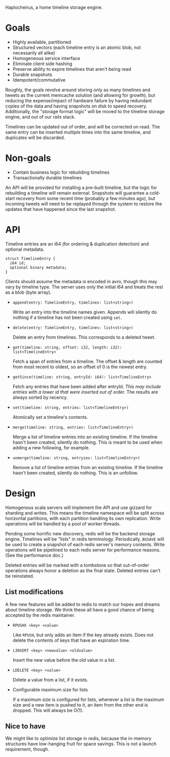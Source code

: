 
Haplocheirus, a home timeline storage engine.

# Goals

- Highly available, partitioned
- Structured vectors (each timeline entry is an atomic blob, not necessarily all alike)
- Homogeneous service interface
- Eliminate client side hashing
- Preserve ability to expire timelines that aren't being read
- Durable snapshots
- Idempotent/commutative

Roughly, the goals revolve around storing only as many timelines and tweets as the current memcache
solution (and allowing for growth), but reducing the expense/impact of hardware failure by having
redundant copies of the data and having snapshots on disk to speed recovery. Additionally, the
"storage format logic" will be moved to the timeline storage engine, and out of our rails stack.

Timelines can be updated out of order, and will be corrected on read. The same entry can be inserted
multiple times into the same timeline, and duplicates will be discarded.

# Non-goals

- Contain business logic for rebuilding timelines
- Transactionally durable timelines

An API will be provided for installing a pre-built timeline, but the logic for rebuilding a timeline
will remain external. Snapshots will guarantee a cold-start recovery from some recent time (probably
a few minutes ago), but incoming tweets will need to be replayed through the system to restore the
updates that have happened since the last snapshot.

# API

Timeline entries are an i64 (for ordering & duplication detection) and optional metadata.

    struct TimelineEntry {
      i64 id;
      optional binary metadata;
    }

Clients should assume the metadata is encoded in avro, though this may vary by timeline type. The
server uses only the initial i64 and treats the rest as a blob (byte array).

- `append(entry: TimelineEntry, timelines: list<string>)`

  Write an entry into the timeline names given. Appends will silently do nothing if a timeline has
  not been created using `set`.

- `delete(entry: TimelineEntry, timelines: list<string>)`

  Delete an entry from timelines. This corresponds to a deleted tweet.

- `get(timeline: string, offset: i32, length: i32): list<TimelineEntry>`

  Fetch a span of entries from a timeline. The offset & length are counted from most recent to
  oldest, so an offset of 0 is the newest entry.

- `getSince(timeline: string, entryId: i64): list<TimelineEntry>`

  Fetch any entries that have been added after entryId.
  *This may include entries with a lower id that were inserted out of order.*
  The results are always sorted by recency.

- `set(timeline: string, entries: list<TimelineEntry>)`

  Atomically set a timeline's contents.

- `merge(timeline: string, entries: list<TimelineEntry>)`

  Merge a list of timeline entries into an existing timeline. If the timeline hasn't been created,
  silently do nothing. This is meant to be used when adding a new following, for example.

- `unmerge(timeline: string, entryies: list<TimelineEntry>)`

  Remove a list of timeline entries from an existing timeline. If the timeline hasn't been created,
  silently do nothing. This is an unfollow.

# Design

Homogenous scala servers will implement the API and use gizzard for sharding and writes. This means
the timeline namespace will be split across horizontal partitions, with each partition handling its
own replication. Write operations will be handled by a pool of worker threads.

Pending some horrific new discovery, redis will be the backend storage engine. Timelines will be
"lists" in redis terminology. Periodically, `BGSAVE` will be used to create a snapshot of each redis
server's memory contents. Write operations will be pipelined to each redis server for performance
reasons. (See the performance doc.)

Deleted entries will be marked with a tombstone so that out-of-order operations always honor a
deletion as the final state. Deleted entries can't be reinstated.

## List modifications

A few new features will be added to redis to match our hopes and dreams about timeline storage. We
think these all have a good chance of being accepted by the redis maintainer.

- `RPUSHX <key> <value>`

  Like `RPUSH`, but only adds an item if the key already exists. Does not delete the contents of
  keys that have an expiration time.

- `LINSERT <key> <newvalue> <oldvalue>`

  Insert the new value before the old value in a list.

- `LDELETE <key> <value>`

  Delete a value from a list, if it exists.

- Configurable maximum size for lists

  If a maximum size is configured for lists, whenever a list is the maximum size and a new item is
  pushed to it, an item from the other end is dropped. This will always be O(1).

## Nice to have

We might like to optimize list storage in redis, because the in-memory structures have low-hanging
fruit for space savings. This is not a launch requirement, though.
